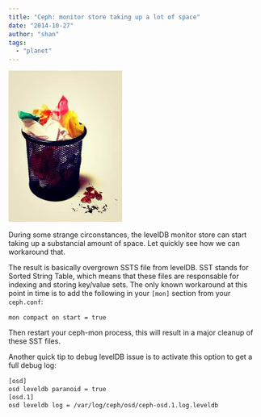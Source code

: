 ```yaml
---
title: "Ceph: monitor store taking up a lot of space"
date: "2014-10-27"
author: "shan"
tags: 
  - "planet"
---
```


![](images/ceph-big-lvldb-ssts.jpg "Ceph monitor store taking up a lot of space")

During some strange circonstances, the levelDB monitor store can start taking up a substancial amount of space. Let quickly see how we can workaround that.

The result is basically overgrown SSTS file from levelDB. SST stands for Sorted String Table, which means that these files are responsable for indexing and storing key/value sets. The only known workaround at this point in time is to add the following in your `[mon]` section from your `ceph.conf`:

```
mon compact on start = true
```

Then restart your ceph-mon process, this will result in a major cleanup of these SST files.

Another quick tip to debug levelDB issue is to activate this option to get a full debug log:

```
[osd]
osd leveldb paranoid = true
[osd.1]
osd leveldb log = /var/log/ceph/osd/ceph-osd.1.log.leveldb
```

